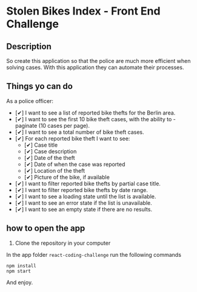 # Stolen Bikes Index - Front End Challenge


## Description

So create this application so that the police are much more efficient when solving cases. With this application they can automate their processes.

## Things yo can do

As a police officer:

- [✔] I want to see a list of reported bike thefts for the Berlin area.
- [✔] I want to see the first 10 bike theft cases, with the ability to - paginate (10 cases per page).
- [✔] I want to see a total number of bike theft cases.
- [✔] For each reported bike theft I want to see:
  - [✔] Case title
  - [✔] Case description
  - [✔] Date of the theft
  - [✔] Date of when the case was reported
  - [✔] Location of the theft
  - [✔] Picture of the bike, if available
- [✔] I want to filter reported bike thefts by partial case title.
- [✔] I want to filter reported bike thefts by date range.
- [✔] I want to see a loading state until the list is available.
- [✔] I want to see an error state if the list is unavailable.
- [✔] I want to see an empty state if there are no results.

## how to open the app

1. Clone the repository in your computer

In the app folder `react-coding-challenge` run the following commands

```
npm install
npm start
```

And enjoy. 
